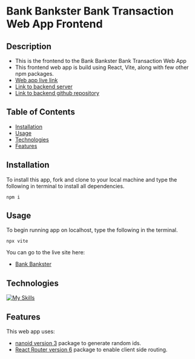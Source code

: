 # Bank Bankster Bank Transaction Web App Frontend


## Description


- This is the frontend to the Bank Bankster Bank Transaction Web App
- This frontend web app is build using React, Vite, along with few other npm packages.
- <a href="https://bankbankster.netlify.app/">Web app live link</a>
- <a href="https://one-1-bank-transaction-app-backend.onrender.com/">Link to backend server</a>
- <a href="https://github.com/runquan-ray-zhou/1.1-bank-transaction-app-backend">Link to backend github repository</a>


## Table of Contents


- [Installation](#installation)
- [Usage](#usage)
- [Technologies](#technologies)
- [Features](#features)


## Installation


To install this app, fork and clone to your local machine and type the following in terminal to install all dependencies.

```
npm i
```


## Usage


To begin running app on localhost, type the following in the terminal.

```
npx vite
```

You can go to the live site here:
- <a href="https://bankbankster.netlify.app/">Bank Bankster</a>


## Technologies


[![My Skills](https://skillicons.dev/icons?i=js,html,css,vscode,react,vite)](https://skillicons.dev)


## Features


This web app uses:
- <a href="https://www.npmjs.com/package/nanoid">nanoid version 3</a> package to generate random ids.
- <a href="https://reactrouter.com/en/main">React Router version 6</a> package to enable client side routing.

